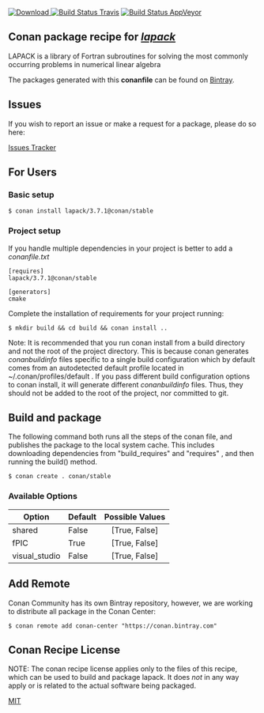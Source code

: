[![Download](https://api.bintray.com/packages/conan-community/conan/lapack%3Aconan/images/download.svg) ](https://bintray.com/conan-community/conan/lapack%3Aconan/_latestVersion)
[![Build Status Travis](https://travis-ci.org/conan-community/conan-lapack.svg)](https://travis-ci.org/conan-community/conan-lapack)
[![Build Status AppVeyor](https://ci.appveyor.com/api/projects/status/github/conan-community/conan-lapack?svg=true)](https://ci.appveyor.com/project/ConanCIintegration/conan-lapack)

## Conan package recipe for [*lapack*](https://github.com/Reference-LAPACK/lapack)

LAPACK is a library of Fortran subroutines for solving the most commonly
occurring problems in numerical linear algebra

The packages generated with this **conanfile** can be found on [Bintray](https://bintray.com/conan-community/conan/lapack%3Aconan).


## Issues

If you wish to report an issue or make a request for a package, please do so here:

[Issues Tracker](https://github.com/conan-community/community/issues)


## For Users

### Basic setup

    $ conan install lapack/3.7.1@conan/stable

### Project setup

If you handle multiple dependencies in your project is better to add a *conanfile.txt*

    [requires]
    lapack/3.7.1@conan/stable

    [generators]
    cmake

Complete the installation of requirements for your project running:

    $ mkdir build && cd build && conan install ..

Note: It is recommended that you run conan install from a build directory and not the root of the project directory.  This is because conan generates *conanbuildinfo* files specific to a single build configuration which by default comes from an autodetected default profile located in ~/.conan/profiles/default .  If you pass different build configuration options to conan install, it will generate different *conanbuildinfo* files.  Thus, they should not be added to the root of the project, nor committed to git.


## Build and package

The following command both runs all the steps of the conan file, and publishes the package to the local system cache.  This includes downloading dependencies from "build_requires" and "requires" , and then running the build() method.

    $ conan create . conan/stable


### Available Options
| Option        | Default | Possible Values  |
| ------------- |:----------------- |:------------:|
| shared      | False |  [True, False] |
| fPIC      | True |  [True, False] |
| visual_studio      | False |  [True, False] |


## Add Remote

Conan Community has its own Bintray repository, however, we are working to distribute all package in the Conan Center:

    $ conan remote add conan-center "https://conan.bintray.com"


## Conan Recipe License

NOTE: The conan recipe license applies only to the files of this recipe, which can be used to build and package lapack.
It does *not* in any way apply or is related to the actual software being packaged.

[MIT](LICENSE)
